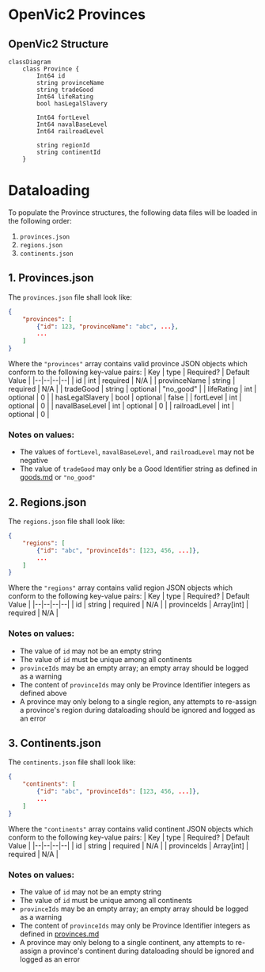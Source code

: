 # OpenVic2 Provinces

## OpenVic2 Structure

```mermaid
classDiagram
	class Province {
		Int64 id
		string provinceName
		string tradeGood
		Int64 lifeRating
		bool hasLegalSlavery

		Int64 fortLevel
		Int64 navalBaseLevel
		Int64 railroadLevel

		string regionId
		string continentId
	}
```
<!-- The following attributes will need to be added when Nations are added
	NationId owningNation
	NationId controllingNation
	NationId[] coreNations
-->

# Dataloading
To populate the Province structures, the following data files will be loaded in the following order:
1. `provinces.json`
2. `regions.json`
3. `continents.json`

## 1. Provinces.json
The `provinces.json` file shall look like:
```json
{
	"provinces": [
		{"id": 123, "provinceName": "abc", ...},
		...
	]
}
```
Where the `"provinces"` array contains valid province JSON objects which conform to the following key-value pairs:
| Key | type | Required? | Default Value |
|--|--|--|--|
| id              | int    | required | N/A       |
| provinceName    | string | required | N/A       |
| tradeGood       | string | optional | "no_good" |
| lifeRating      | int    | optional | 0         |
| hasLegalSlavery | bool   | optional | false     |
| fortLevel       | int    | optional | 0         |
| navalBaseLevel  | int    | optional | 0         |
| railroadLevel   | int    | optional | 0         |
### Notes on values:
- The values of `fortLevel`, `navalBaseLevel`, and `railroadLevel` may not be negative
- The value of `tradeGood` may only be a Good Identifier string as defined in [goods.md](goods.md) or `"no_good"`


## 2. Regions.json
The `regions.json` file shall look like:
```json
{
	"regions": [
		{"id": "abc", "provinceIds": [123, 456, ...]},
		...
	]
}
```
Where the `"regions"` array contains valid region JSON objects which conform to the following key-value pairs:
| Key | type | Required? | Default Value |
|--|--|--|--|
| id             | string     | required | N/A       |
| provinceIds    | Array[int] | required | N/A       |
### Notes on values:
- The value of `id` may not be an empty string
- The value of `id` must be unique among all continents
- `provinceIds` may be an empty array; an empty array should be logged as a warning
- The content of `provinceIds` may only be Province Identifier integers as defined above
- A province may only belong to a single region, any attempts to re-assign a province's region during dataloading should be ignored and logged as an error



## 3. Continents.json
The `continents.json` file shall look like:
```json
{
	"continents": [
		{"id": "abc", "provinceIds": [123, 456, ...]},
		...
	]
}
```
Where the `"continents"` array contains valid continent JSON objects which conform to the following key-value pairs:
| Key | type | Required? | Default Value |
|--|--|--|--|
| id             | string     | required | N/A       |
| provinceIds    | Array[int] | required | N/A       |
### Notes on values:
- The value of `id` may not be an empty string
- The value of `id` must be unique among all continents
- `provinceIds` may be an empty array; an empty array should be logged as a warning
- The content of `provinceIds` may only be Province Identifier integers as defined in [provinces.md](provinces.md)
- A province may only belong to a single continent, any attempts to re-assign a province's continent during dataloading should be ignored and logged as an error
